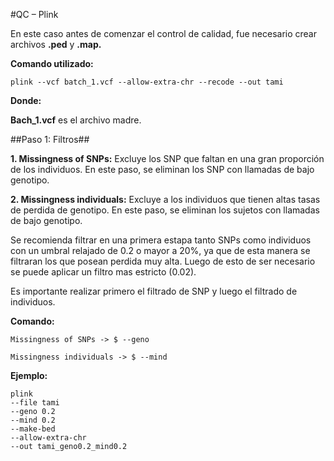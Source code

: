 #QC – Plink



En este caso antes de comenzar el control de calidad, fue necesario crear archivos **.ped** y **.map.**

**Comando utilizado:**

``
plink --vcf batch_1.vcf --allow-extra-chr --recode --out tami
``

**Donde:**

**Bach_1.vcf** es el archivo madre.

##Paso 1: Filtros##

**1.	Missingness of SNPs:**
Excluye los SNP que faltan en una gran proporción de los individuos. En este paso, se eliminan los SNP con llamadas de bajo genotipo.


**2.	Missingness individuals:**
Excluye a los individuos que tienen altas tasas de perdida de genotipo. En este paso, se eliminan los sujetos con llamadas de bajo genotipo.

Se recomienda filtrar en una primera estapa tanto SNPs como individuos con un umbral relajado de 0.2 o mayor a 20%, ya que de esta manera se filtraran los que posean perdida muy alta. Luego de esto de ser necesario se puede aplicar un filtro mas estricto (0.02).

Es importante realizar primero el filtrado de SNP y luego el filtrado de individuos.

**Comando:**

```
Missingness of SNPs -> $ --geno

Missingness individuals -> $ --mind
```

**Ejemplo:**

```
plink 
--file tami 
--geno 0.2 
--mind 0.2 
--make-bed 
--allow-extra-chr 
--out tami_geno0.2_mind0.2
```

